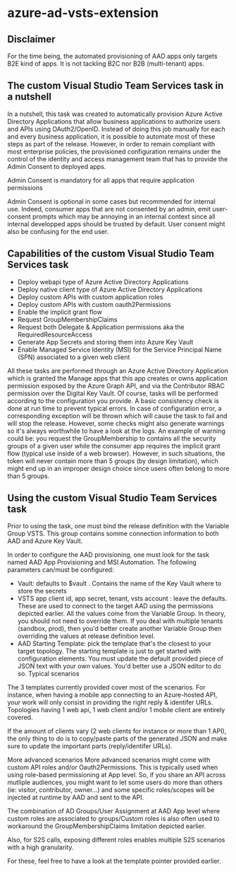 # azure-ad-vsts-extension
## Disclaimer

For the time being, the automated provisioning of AAD apps only targets B2E kind of apps. It is not tackling B2C nor B2B (multi-tenant) apps.

## The custom Visual Studio Team Services task in a nutshell
In a nutshell, this task was created to automatically provision Azure Active Directory Applications that allow business applications to authorize users and APIs using OAuth2/OpenID. Instead of doing this job manually for each and every business application, it is possible to automate most of these steps as part of the release. However, in order to remain compliant with most enterprise policies, the provisioned configuration remains under the control of the identity and access management team that has to provide the Admin Consent to deployed apps.

Admin Consent is mandatory for all apps that require application permissions

Admin Consent is optional in some cases but recommended for internal use. Indeed, consumer apps that are not consented by an admin, emit user-consent prompts which may be annoying in an internal context since all internal developped apps should be trusted by default. User consent might also be confusing for the end user.

## Capabilities of the custom Visual Studio Team Services task

* Deploy webapi type of Azure Active Directory Applications
* Deploy native client type of Azure Active Directory Applications
* Deploy custom APIs with custom application roles
* Deploy custom APIs with custom oauth2Permissions
* Enable the implicit grant flow
* Request GroupMembershipClaims
* Request both Delegate & Application permissions aka the RequiredResourceAccess
* Generate App Secrets and storing them into Azure Key Vault
* Enable Managed Service Identity (MSI) for the Service Principal Name (SPN) associated to a given web client

All these tasks are performed through an Azure Active Directory Application which is granted the Manage apps that this app creates or owns application permission exposed by the Azure Graph API, and via the Contributor RBAC permission over the Digital Key Vault. 
Of course, tasks will be performed according to the configuration you provide. A basic consistency check is done at run time to prevent typical errors. In case of configuration error, a corresponding exception will be thrown which will cause the task to fail and will stop the release. However, some checks might also generate warnings so it's always worthwhile to have a look at the logs. 
An example of warning could be: you request the GroupMembership to contains all the security groups of a given user while the consumer app requires the implicit grant flow (typical use inside of a web browser). However, in such situations, the token will never contain more than 5 groups (by design limitation), which might end up in an improper design choice since users often belong to more than 5 groups.

## Using the custom Visual Studio Team Services task
Prior to using the task, one must bind the release definition with the Variable Group VSTS. This group contains somme connection information ​to both AAD and Azure Key Vault.

In order to configure the AAD provisioning, one must look for the task named AAD App Provisioning and MSI Automation. The following parameters can/must be configured:

* Vault: defaults to $vault .  Contains the name of the Key Vault where to store the secrets
* VSTS app client id, app secret, tenant, vsts account : leave the defaults. These are used to connect to the target AAD using the permissions depicted earlier. All the values come from the Variable Group. In theory, you should not need to override them. If you deal with multiple tenants (sandbox, prod), then you'd better create another Variable Group then overriding the values at release definition level.
* AAD Starting Template: pick the template that's the closest to your target topology. The starting template is just to get started with configuration elements. You must update the default provided piece of JSON text with your own values. You'd better use a JSON editor to do so.
Typical scenarios

The 3 templates currently provided cover most of the scenarios. For instance, when having a mobile app connecting to an Azure-hosted API, your work will only consist in providing the right reply & identifer URLs.  Topologies having 1 web api, 1 web client and/or 1 mobile client are entirely covered. 

If the amount of clients vary (2 web clients for instance or more than 1 API), the only thing to do is to copy/paste parts of the generated JSON and make sure to update the important parts (reply/identifer URLs).

More advanced scenarios
More advanced scenarios might come with custom API roles and/or Oauth2Permissions. This is typically used when using role-based permissioning at App level. So, if you share an API across mutliple audiences, you might want to let some users do more than others (ie: visitor, contributor, owner...) and some specific roles/scopes will be injected at runtime by AAD and sent to the API. 

The combination of AD Groups/User Assignment at AAD App level where custom roles are associated to groups/Custom roles is also often used to workaround the GroupMembershipClaims limitation depicted earlier.

Also, for S2S calls, exposing different roles enables multiple S2S scenarios with a high granularity.

For these, feel free to have a look at the template pointer provided earlier.​
